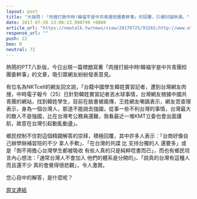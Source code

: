 ```yaml
---
layout: post
title: "大哉問！「肉搜打臉中時!韓福宇是中共青團校團委幹事」的回覆，引爆討論熱潮。"
date: 2017-07-26 13:08:13.990799 +0800
article_url: "https://newtalk.tw/news/view/20170725/93265;http://www.ettoday.net/news/20170725/974151.htm"
response_url: ""
push: 22
boo: 0
neutral: 72
---
```


熱鬧的PTT八卦版，今日出現一篇標題寫著「肉搜打臉中時!韓福宇是中共青團校團委幹事」的文章，吸引眾網友紛紛發表意見。

有位名為NKTcell的網友回文說，「台籍中國學生韓姓實習記者，遭到台灣網友肉搜，中時電子報今（25）日針對韓姓實習記者丟水球事情，台灣網友根據中國共青團的網站，找到韓姓學生，目前在臉書被瘋傳，王姓網友嘲諷表示，網友苦查理表示，身為一個台灣人，那道不能說去強國，從事一些不利台灣的事情，台灣最大的敵人不是強國，比在台灣考公務員還難，我看最近一堆KMT立委也會出面護航，故意在台灣引起動亂動盪」。

鄉民控制不住對這個精闢解答的崇拜，積極回覆，其中許多人表示：「台商好像自己辦學辦補習班的不少 拿人手軟」、「在台灣的共諜 比 支持台獨的人 還要多」或是「倒不用擔心台灣學生都被吸收 有些人真的只是純粹唸書而已」，而也有鄉民坦言內心想法：「通常台灣人不會加入 他們的體系是分開的」、「說真的台灣有這種人而且還不少 真的會覺得很悲觀」，令人激賞。

您心目中的解答，是什麼呢？

<a href = "https://www.ptt.cc/bbs/Gossiping/M.1501005782.A.10A.html">原文連結</a>

